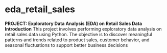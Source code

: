 # eda_retail_sales
**PROJECT: Exploratory Data Analysis (EDA) on Retail Sales Data**  **Introduction**  This project involves performing exploratory data analysis on retail sales data using Python. The objective is to discover meaningful patterns and trends related to product sales, customer behavior, and seasonal fluctuations to support better business decisions
